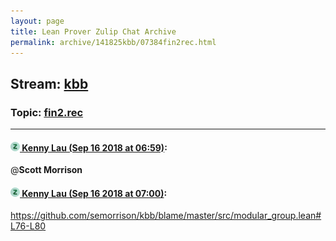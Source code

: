 ```yaml
---
layout: page
title: Lean Prover Zulip Chat Archive 
permalink: archive/141825kbb/07384fin2rec.html
---
```


## Stream: [kbb](index.html)
### Topic: [fin2.rec](07384fin2rec.html)

---

#### [![Click to go to Zulip](../../assets/img/zulip2.png) Kenny Lau (Sep 16 2018 at 06:59)](https://leanprover.zulipchat.com/#narrow/stream/141825-kbb/topic/fin2.rec/near/134039513):
@**Scott Morrison**

#### [![Click to go to Zulip](../../assets/img/zulip2.png) Kenny Lau (Sep 16 2018 at 07:00)](https://leanprover.zulipchat.com/#narrow/stream/141825-kbb/topic/fin2.rec/near/134039557):
https://github.com/semorrison/kbb/blame/master/src/modular_group.lean#L76-L80

